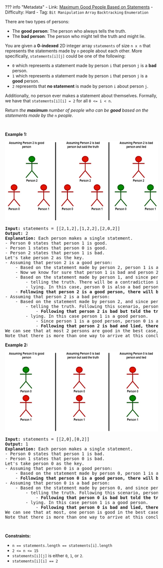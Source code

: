 
??? info "Metadata"
    - Link: [Maximum Good People Based on Statements](https://leetcode.com/problems/maximum-good-people-based-on-statements)
    - Difficulty: Hard
    - Tag: `Bit Manipulation` `Array` `Backtracking` `Enumeration`

<p>There are two types of persons:</p>

<ul>
	<li>The <strong>good person</strong>: The person who always tells the truth.</li>
	<li>The <strong>bad person</strong>: The person who might tell the truth and might lie.</li>
</ul>

<p>You are given a <strong>0-indexed</strong> 2D integer array <code>statements</code> of size <code>n x n</code> that represents the statements made by <code>n</code> people about each other. More specifically, <code>statements[i][j]</code> could be one of the following:</p>

<ul>
	<li><code>0</code> which represents a statement made by person <code>i</code> that person <code>j</code> is a <strong>bad</strong> person.</li>
	<li><code>1</code> which represents a statement made by person <code>i</code> that person <code>j</code> is a <strong>good</strong> person.</li>
	<li><code>2</code> represents that <strong>no statement</strong> is made by person <code>i</code> about person <code>j</code>.</li>
</ul>

<p>Additionally, no person ever makes a statement about themselves. Formally, we have that <code>statements[i][i] = 2</code> for all <code>0 &lt;= i &lt; n</code>.</p>

<p>Return <em>the <strong>maximum</strong> number of people who can be <strong>good</strong> based on the statements made by the </em><code>n</code><em> people</em>.</p>

<p>&nbsp;</p>
<p><strong>Example 1:</strong></p>
<img alt="" src="problem-assets/https:--assets.leetcode.com-uploads-2022-01-15-logic1.jpg" style="width: 600px; height: 262px;" />
<pre>
<strong>Input:</strong> statements = [[2,1,2],[1,2,2],[2,0,2]]
<strong>Output:</strong> 2
<strong>Explanation:</strong> Each person makes a single statement.
- Person 0 states that person 1 is good.
- Person 1 states that person 0 is good.
- Person 2 states that person 1 is bad.
Let&#39;s take person 2 as the key.
- Assuming that person 2 is a good person:
    - Based on the statement made by person 2, person 1 is a bad person.
    - Now we know for sure that person 1 is bad and person 2 is good.
    - Based on the statement made by person 1, and since person 1 is bad, they could be:
        - telling the truth. There will be a contradiction in this case and this assumption is invalid.
        - lying. In this case, person 0 is also a bad person and lied in their statement.
    - <strong>Following that person 2 is a good person, there will be only one good person in the group</strong>.
- Assuming that person 2 is a bad person:
    - Based on the statement made by person 2, and since person 2 is bad, they could be:
        - telling the truth. Following this scenario, person 0 and 1 are both bad as explained before.
            - <strong>Following that person 2 is bad but told the truth, there will be no good persons in the group</strong>.
        - lying. In this case person 1 is a good person.
            - Since person 1 is a good person, person 0 is also a good person.
            - <strong>Following that person 2 is bad and lied, there will be two good persons in the group</strong>.
We can see that at most 2 persons are good in the best case, so we return 2.
Note that there is more than one way to arrive at this conclusion.
</pre>

<p><strong>Example 2:</strong></p>
<img alt="" src="problem-assets/https:--assets.leetcode.com-uploads-2022-01-15-logic2.jpg" style="width: 600px; height: 262px;" />
<pre>
<strong>Input:</strong> statements = [[2,0],[0,2]]
<strong>Output:</strong> 1
<strong>Explanation:</strong> Each person makes a single statement.
- Person 0 states that person 1 is bad.
- Person 1 states that person 0 is bad.
Let&#39;s take person 0 as the key.
- Assuming that person 0 is a good person:
    - Based on the statement made by person 0, person 1 is a bad person and was lying.
    - <strong>Following that person 0 is a good person, there will be only one good person in the group</strong>.
- Assuming that person 0 is a bad person:
    - Based on the statement made by person 0, and since person 0 is bad, they could be:
        - telling the truth. Following this scenario, person 0 and 1 are both bad.
            - <strong>Following that person 0 is bad but told the truth, there will be no good persons in the group</strong>.
        - lying. In this case person 1 is a good person.
            - <strong>Following that person 0 is bad and lied, there will be only one good person in the group</strong>.
We can see that at most, one person is good in the best case, so we return 1.
Note that there is more than one way to arrive at this conclusion.
</pre>

<p>&nbsp;</p>
<p><strong>Constraints:</strong></p>

<ul>
	<li><code>n == statements.length == statements[i].length</code></li>
	<li><code>2 &lt;= n &lt;= 15</code></li>
	<li><code>statements[i][j]</code> is either <code>0</code>, <code>1</code>, or <code>2</code>.</li>
	<li><code>statements[i][i] == 2</code></li>
</ul>
